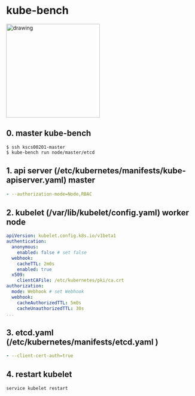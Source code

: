 # kube-bench

<img src="../images/10.png" alt="drawing" width="250"/>

## 0. master kube-bench

```shell
$ ssh kscs00201-master
$ kube-bench run node/master/etcd
```

## 1. api server (/etc/kubernetes/manifests/kube-apiserver.yaml) master
```yaml
- --authorization-mode=Node,RBAC
```

## 2. kubelet (/var/lib/kubelet/config.yaml) worker node
```yaml
apiVersion: kubelet.config.k8s.io/v1beta1
authentication:
  anonymous:
    enabled: false # set false
  webhook:
    cacheTTL: 2m0s
    enabled: true
  x509:
    clientCAFile: /etc/kubernetes/pki/ca.crt
authorization:
  mode: Webhook # set Webhook
  webhook:
    cacheAuthorizedTTL: 5m0s
    cacheUnauthorizedTTL: 30s
...
```

## 3. etcd.yaml (/etc/kubernetes/manifests/etcd.yaml )
```yaml
- --client-cert-auth=true
```

## 4. restart kubelet

```shell
service kubelet restart
```

